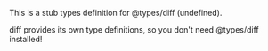 This is a stub types definition for @types/diff (undefined).

diff provides its own type definitions, so you don't need @types/diff installed!